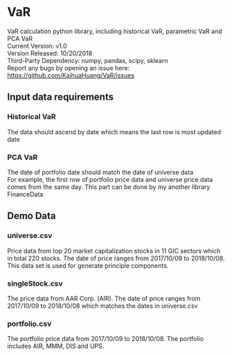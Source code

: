 # VaR
VaR calculation python library, including historical VaR, parametric VaR and PCA VaR  
Current Version: v1.0  
Version Released: 10/20/2018  
Third-Party Dependency: numpy, pandas, scipy, sklearn  
Report any bugs by opening an issue here: https://github.com/KaihuaHuang/VaR/issues  
  
## Input data requirements
### Historical VaR
The data should ascend by date which means the last row is most updated date  
  
### PCA VaR
The date of portfolio date should match the date of universe data  
For example, the first row of portfolio price data and universe price data comes from the same day. This part can be done by my another library FinanceData  
  
## Demo Data
### universe.csv  
Price data from top 20 market capitalization stocks in 11 GIC sectors which in total 220 stocks. The date of price ranges from 2017/10/09 to 2018/10/08. This data set is used for generate principle components.  
  
### singleStock.csv
The price data from AAR Corp. (AIR). The date of price ranges from 2017/10/09 to 2018/10/08 which matches the dates in universe.csv

### portfolio.csv  
The portfolio price data from 2017/10/09 to 2018/10/08. The portfolio includes AIR, MMM, DIS and UPS.



